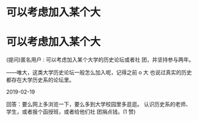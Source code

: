 # 可以考虑加入某个大

# 可以考虑加入某个大

(提问)匿名用户 : 可以考虑加入某个大学的历史论坛或者社 团，并坚持参与两年。

——唯大，这类大学历史论坛一般怎么加入呢，记得之前 o 大 也说过真实的历史都存在大学历史系的论坛里。

2019-02-19

回答：要么网上多浏览一下，要么多到大学校园里多逛逛。 认识历史系的老师、学生，或者报个函授班，或者给他们社 团捐点钱。(1 赞)
